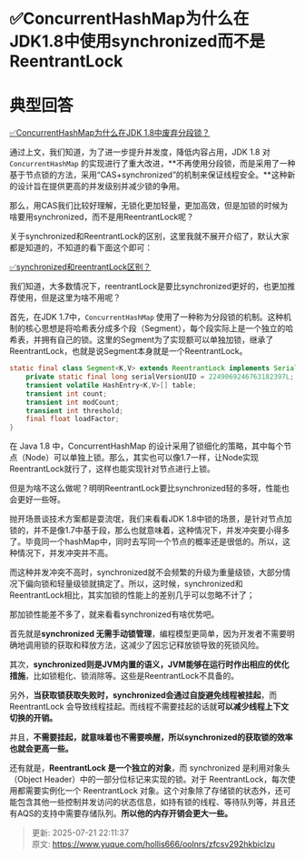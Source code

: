 # ✅ConcurrentHashMap为什么在JDK1.8中使用synchronized而不是ReentrantLock

# 典型回答


[✅ConcurrentHashMap为什么在JDK 1.8中废弃分段锁？](https://www.yuque.com/hollis666/oolnrs/gzavigfwro6fgs8o)



通过上文，我们知道，为了进一步提升并发度，降低内容占用，JDK 1.8 对 `ConcurrentHashMap` 的实现进行了重大改进，**不再使用分段锁，而是采用了一种基于节点锁的方法，采用“CAS+synchronized”的机制来保证线程安全。**这种新的设计旨在提供更高的并发级别并减少锁的争用。



那么，用CAS我们比较好理解，无锁化更加轻量，更加高效，但是加锁的时候为啥要用synchronized，而不是用ReentrantLock呢？



关于synchronized和ReentrantLock的区别，这里我就不展开介绍了，默认大家都是知道的，不知道的看下面这个即可：



[✅synchronized和reentrantLock区别？](https://www.yuque.com/hollis666/oolnrs/bitupp)



我们知道，大多数情况下，reentrantLock是要比synchronized更好的，也更加推荐使用，但是这里为啥不用呢？



首先，在JDK 1.7中，`ConcurrentHashMap` 使用了一种称为分段锁的机制。这种机制的核心思想是将哈希表分成多个段（Segment），每个段实际上是一个独立的哈希表，并拥有自己的锁。这里的Segment为了实现额可以单独加锁，继承了ReentrantLock，也就是说Segment本身就是一个ReentrantLock。



```java
static final class Segment<K,V> extends ReentrantLock implements Serializable {
    private static final long serialVersionUID = 2249069246763182397L;
    transient volatile HashEntry<K,V>[] table;
    transient int count;
    transient int modCount;
    transient int threshold;
    final float loadFactor;
}
```





在 Java 1.8 中，ConcurrentHashMap 的设计采用了锁细化的策略，其中每个节点（Node）可以单独上锁。那么，其实也可以像1.7一样，让Node实现ReentrantLock就行了，这样也能实现针对节点进行上锁。



但是为啥不这么做呢？明明ReentrantLock要比synchronized轻的多呀，性能也会更好一些呀。



抛开场景谈技术方案都是耍流氓，我们来看看JDK 1.8中锁的场景，是针对节点加锁的，并不是像1.7中基于段，那么也就意味着，这种情况下，并发冲突要小得多了。毕竟同一个hashMap中，同时去写同一个节点的概率还是很低的。所以，这种情况下，并发冲突并不高。



而这种并发冲突不高时，synchronized就不会频繁的升级为重量级锁，大部分情况下偏向锁和轻量级锁就搞定了。所以，这时候，synchronized和ReentrantLock相比，其实加锁的性能上的差别几乎可以忽略不计了；



那加锁性能差不多了，就来看看synchronized有啥优势吧。



首先就是**synchronized 无需手动锁管理**，编程模型更简单，因为开发者不需要明确地调用锁的获取和释放方法，这减少了因忘记释放锁导致的死锁风险。



其次，**synchronized则是JVM内置的语义，JVM能够在运行时作出相应的优化措施**，比如锁粗化、锁消除等。这些是ReentrantLock不具备的。



另外，**当获取锁获取失败时，synchronized会通过自旋避免线程被挂起**，而ReentrantLock 会导致线程挂起。而线程不需要挂起的话就**可以减少线程上下文切换的开销。**



并且，**不需要挂起，就意味着也不需要唤醒，所以synchronized的获取锁的效率也就会更高一些。**



还有就是，**ReentrantLock 是一个独立的对象**，而 synchronized 是利用对象头（Object Header）中的一部分位标记来实现的锁。对于 ReentrantLock，每次使用都需要实例化一个 ReentrantLock 对象。这个对象除了存储锁的状态外，还可能包含其他一些控制并发访问的状态信息，如持有锁的线程、等待队列等，并且还有AQS的支持中需要存储队列。**所以他的内存开销会更大一些。**



> 更新: 2025-07-21 22:11:37  
> 原文: <https://www.yuque.com/hollis666/oolnrs/zfcsv292hkbiclzu>